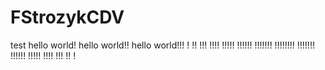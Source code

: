 # FStrozykCDV
test
hello world!
hello world!!
hello world!!!
!
!!
!!!
!!!!
!!!!!
!!!!!!
!!!!!!!
!!!!!!!!
!!!!!!!
!!!!!!
!!!!!
!!!!
!!!
!!
!
